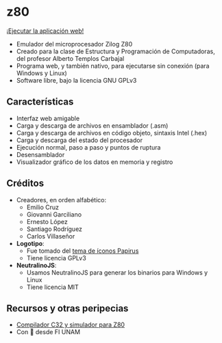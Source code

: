 # z80

[¡Ejecutar la aplicación web!](https://twilight1794.github.io/z80)

- Emulador del microprocesador Zilog Z80
- Creado para la clase de Estructura y Programación de Computadoras, del profesor Alberto Templos Carbajal
- Programa web, y también nativo, para ejecutarse sin conexión (para Windows y Linux)
- Software libre, bajo la licencia GNU GPLv3

## Características

- Interfaz web amigable
- Carga y descarga de archivos en ensamblador (.asm)
- Carga y descarga de archivos en código objeto, sintaxis Intel (.hex)
- Carga y descarga del estado del procesador
- Ejecución normal, paso a paso y puntos de ruptura
- Desensamblador
- Visualizador gráfico de los datos en memoria y registro

## Créditos

- Creadores, en orden alfabético:
  - Emilio Cruz
  - Giovanni Garciliano
  - Ernesto López
  - Santiago Rodríguez
  - Carlos Villaseñor
- **Logotipo**:
  - Fue tomado del [tema de íconos Papirus](https://github.com/PapirusDevelopmentTeam/papirus-icon-theme)
  - Tiene licencia GPLv3
- **NeutralinoJS**:
  - Usamos NeutralinoJS para generar los binarios para Windows y Linux
  - Tiene licencia MIT

## Recursos y otras peripecias

- [Compilador C32 y simulador para Z80](https://mail.fi-b.unam.mx/simulador/)
- Con 💜 desde FI UNAM
